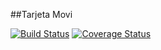 ##Tarjeta Movi

[![Build Status](https://travis-ci.org/nachoseret/TarjetaMovi.svg?branch=master)](https://travis-ci.org/nachoseret/TarjetaMovi)
[![Coverage Status](https://coveralls.io/repos/github/nachoseret/TarjetaMovi/badge.svg?branch=master)](https://coveralls.io/github/nachoseret/TarjetaMovi?branch=master)